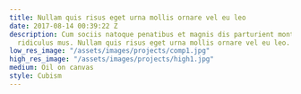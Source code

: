 ```yaml
---
title: Nullam quis risus eget urna mollis ornare vel eu leo
date: 2017-08-14 00:39:22 Z
description: Cum sociis natoque penatibus et magnis dis parturient montes, nascetur
  ridiculus mus. Nullam quis risus eget urna mollis ornare vel eu leo.
low_res_image: "/assets/images/projects/comp1.jpg"
high_res_image: "/assets/images/projects/high1.jpg"
medium: Oil on canvas
style: Cubism
---
```


